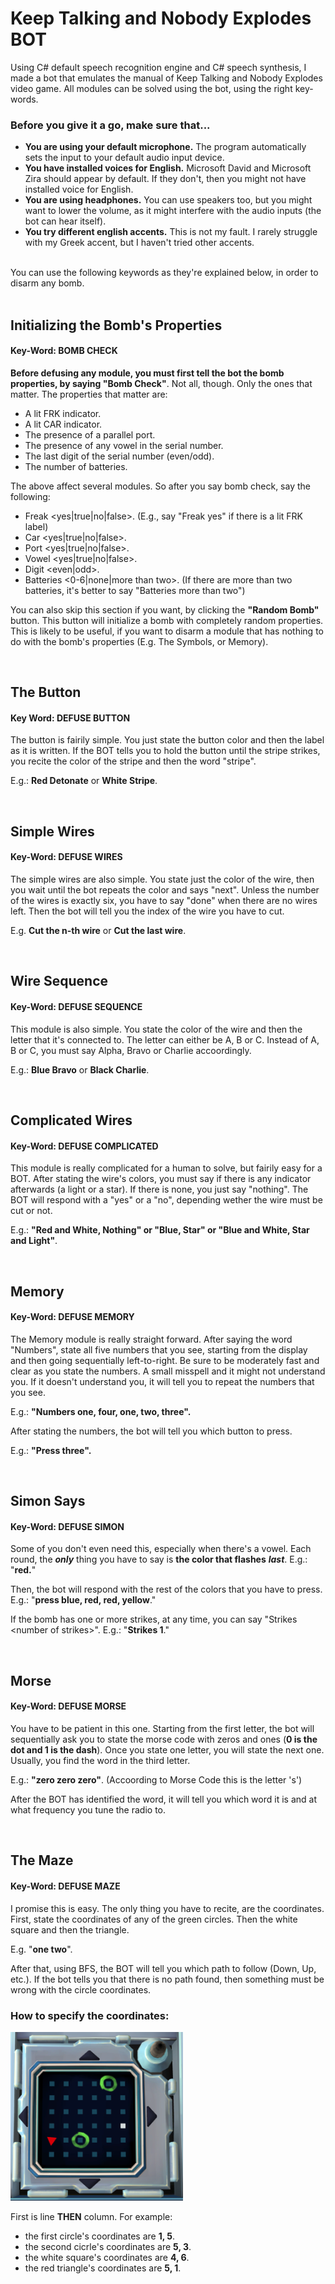 # Keep Talking and Nobody Explodes BOT

Using C# default speech recognition engine and C# speech synthesis, I made a bot that emulates the manual of Keep Talking and Nobody Explodes video game.
All modules can be solved using the bot, using the right key-words.

### Before you give it a go, make sure that...

+ **You are using your default microphone.** The program automatically sets the input to your default audio input device.
+ **You have installed voices for English.** Microsoft David and Microsoft Zira should appear by default. If they don't, then you might not have installed voice for English.
+ **You are using headphones.** You can use speakers too, but you might want to lower the volume, as it might interfere with the audio inputs (the bot can hear itself).
+ **You try different english accents.** This is not my fault. I rarely struggle with my Greek accent, but I haven't tried other accents.

<br>
You can use the following keywords as they're explained below, in order to disarm any bomb. 
<br> <br>

## Initializing the Bomb's Properties

#### Key-Word: BOMB CHECK

**Before defusing any module, you must first tell the bot the bomb properties, by saying "Bomb Check"**. Not all, though. Only the ones that matter. The properties that matter are:

+ A lit FRK indicator.
+ A lit CAR indicator.
+ The presence of a parallel port.
+ The presence of any vowel in the serial number.
+ The last digit of the serial number (even/odd).
+ The number of batteries.

The above affect several modules. So after you say bomb check, say the following:

+ Freak <yes|true|no|false>. (E.g., say "Freak yes" if there is a lit FRK label)
+ Car <yes|true|no|false>.
+ Port <yes|true|no|false>.
+ Vowel <yes|true|no|false>.
+ Digit <even|odd>.
+ Batteries <0-6|none|more than two>. (If there are more than two batteries, it's better to say "Batteries more than two")

You can also skip this section if you want, by clicking the **"Random Bomb"** button. This button will initialize a bomb with completely random properties. This is likely to be useful, if you want to disarm a module that has nothing to do with the bomb's properties (E.g. The Symbols, or Memory).

<br>

## The Button

#### Key Word: DEFUSE BUTTON

The button is fairily simple. You just state the button color and then the label as it is written. If the BOT tells you to hold the button until the stripe strikes, you recite the color of the stripe and then the word "stripe".

E.g.: **Red Detonate** or **White Stripe**.

<br>

## Simple Wires

#### Key-Word: DEFUSE WIRES

The simple wires are also simple. You state just the color of the wire, then you wait until the bot repeats the color and says "next".
Unless the number of the wires is exactly six, you have to say "done" when there are no wires left. Then the bot will tell you the index of the wire you have to cut.

E.g. **Cut the n-th wire** or **Cut the last wire**.

<br>

## Wire Sequence

#### Key-Word: DEFUSE SEQUENCE

This module is also simple. You state the color of the wire and then the letter that it's connected to. The letter can either be A, B or C. Instead of A, B or C, you must say Alpha, Bravo or Charlie accoordingly.

E.g.: **Blue Bravo** or **Black Charlie**.

<br>

## Complicated Wires

#### Key-Word: DEFUSE COMPLICATED

This module is really complicated for a human to solve, but fairily easy for a BOT. After stating the wire's colors, you must say if there is any indicator afterwards (a light or a star). If there is none, you just say "nothing". The BOT will respond with a "yes" or a "no", depending wether the wire must be cut or not.

E.g.: **"Red and White, Nothing" or "Blue, Star" or "Blue and White, Star and Light"**.

<br>

## Memory

#### Key-Word: DEFUSE MEMORY

The Memory module is really straight forward. After saying the word "Numbers", state all five numbers that you see, starting from the display and then going sequentially left-to-right. Be sure to be moderately fast and clear as you state the numbers. A small misspell and it might not understand you. If it doesn't understand you, it will tell you to repeat the numbers that you see.

E.g.: **"Numbers one, four, one, two, three".**

After stating the numbers, the bot will tell you which button to press.

E.g.: **"Press three".**

<br>

## Simon Says

#### Key-Word: DEFUSE SIMON

Some of you don't even need this, especially when there's a vowel. Each round, the ***only*** thing you have to say is **the color that flashes** ***last***.
E.g.: "**red.**"

Then, the bot will respond with the rest of the colors that you have to press.
E.g.: "**press blue, red, red, yellow**."

If the bomb has one or more strikes, at any time, you can say "Strikes \<number of strikes>".
E.g.: "**Strikes 1**."
  
<br>
  
## Morse

#### Key-Word: DEFUSE MORSE

You have to be patient in this one. Starting from the first letter, the bot will sequentially ask you to state the morse code with zeros and ones (**0 is the dot and 1 is the dash**). Once you state one letter, you will state the next one. Usually, you find the word in the third letter.

E.g.: **"zero zero zero"**. (Accoording to Morse Code this is the letter 's')

After the BOT has identified the word, it will tell you which word it is and at what frequency you tune the radio to.

<br>

## The Maze

#### Key-Word: DEFUSE MAZE

I promise this is easy. The only thing you have to recite, are the coordinates. First, state the coordinates of any of the green circles. Then the white square and then the triangle.

E.g. "**one two**".

After that, using BFS, the BOT will tell you which path to follow (Down, Up, etc.). If the bot tells you that there is no path found, then something must be wrong with the circle coordinates.

### How to specify the coordinates:

![sample maze](https://raw.githubusercontent.com/cpuSonicatt/KTaNE-Bomb-Expert/HEAD/resources/mazeexample.png)

First is line **THEN** column. For example:

+ the first circle's coordinates are **1, 5**.
+ the second cicrle's coordinates are **5, 3**.
+ the white square's coordinates are **4, 6**.
+ the red triangle's coordinates are **5, 1**.
